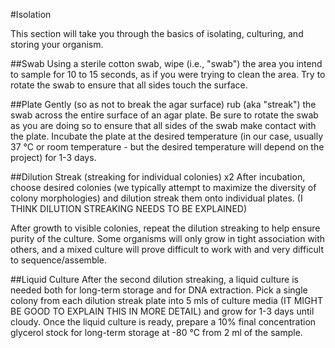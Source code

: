 #Isolation

This section will take you through the basics of isolating, culturing, and storing your organism.

##Swab
Using a sterile cotton swab, wipe (i.e., "swab") the area you intend to sample for 10 to 15 seconds, as if you were trying to clean the area. Try to rotate the swab to ensure that all sides touch the surface. 

##Plate
Gently (so as not to break the agar surface) rub (aka "streak") the swab across the entire surface of an agar plate. Be sure to rotate the swab as you are doing so to ensure that all sides of the swab make contact with the plate. Incubate the plate at the desired temperature (in our case, usually 37 °C or room temperature - but the desired temperature will depend on the project) for 1-3 days.

##Dilution Streak (streaking for individual colonies) x2
After incubation, choose desired colonies (we typically attempt to maximize the diversity of colony morphologies) and dilution streak them onto individual plates. (I THINK DILUTION STREAKING NEEDS TO BE EXPLAINED)

After growth to visible colonies, repeat the dilution streaking to help ensure purity of the culture.  Some organisms will only grow in tight association with others, and a mixed culture will prove difficult to work with and very difficult to sequence/assemble. 

##Liquid Culture
After the second dilution streaking, a liquid culture is needed both for long-term storage and for DNA extraction. Pick a single colony from each dilution streak plate into 5 mls of culture media (IT MIGHT BE GOOD TO EXPLAIN THIS IN MORE DETAIL) and grow for 1-3 days until cloudy. Once the liquid culture is ready, prepare a 10% final concentration glycerol stock for long-term storage at -80 °C from 2 ml of the sample.

